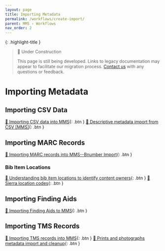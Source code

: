 ```yaml
---
layout: page
title: Importing Metadata
permalink: /workflows/create-import/
parent: MMS › Workflows
nav_order: 2
---
```


{: .highlight-title }
> 🚧 Under Construction
>
> This page is still being developed. Links to legacy documentation may appear to facilitate our migration process. [Contact us](/metadata-documentation/contact/) with any questions or feedback.

# Importing Metadata

## Importing CSV Data
[📄 Importing CSV data into MMS](https://docs.google.com/document/u/0/d/1-ieIY9Lk0N_RDZsfQKEFFctSmmXA0mBjSyGzNbRqaI4/edit){: .btn }
[📄 Descriptive metadata import from CSV [MMS]](https://docs.google.com/document/u/0/d/1eIEpKMR8lQD8zDjCRUkV7mtLo3LetbnimcZDQJxaF5c/edit){: .btn }

## Importing MARC Records
[📄 Importing MARC records into MMS--Bnumber Import](https://docs.google.com/document/u/0/d/1P0eNDiyx7BKQUmoWjAaav5XTgDClMEVHN9NAX1exHBk/edit){: .btn }

### Bib Item Locations
[📄 Understanding bib item locations to identify content owners](https://docs.google.com/document/d/1BxUlPg_TXrn-gWHqOdql_V9NnLT80MPnDboXd0abHok/edit){: .btn }
[📄 Sierra location codes](https://docs.google.com/spreadsheets/d/1E8Dbd8M5OotQfGaKjL5cLKlyex5g8D1KBeZeArJtcuU/edit){: .btn }

## Importing Finding Aids
[📄 Importing Finding Aids to MMS](https://docs.google.com/document/u/0/d/1MfpJ4J_FYlC99DCm1jgkmkJqFYZb3kYkeiEp4fvaPNo/edit){: .btn }

## Importing TMS Records
[📄 Importing TMS records into MMS](https://docs.google.com/document/u/0/d/1X5dDqpBAKaODoHKo-DGDYcmijDL4-U55aP4LPAhn_ko/edit){: .btn }
[📄 Prints and photographs metadata import and cleanup](https://docs.google.com/document/u/0/d/1s8LWJCkcNqqC1T7izIzyxabj18Cpxfcs851TjHLnCEM/edit){: .btn }